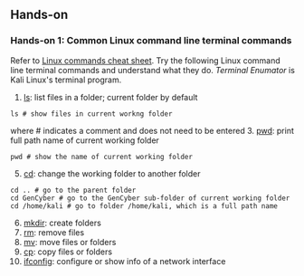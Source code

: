 ## Hands-on

### Hands-on 1: Common Linux command line terminal commands
Refer to <a href="https://linuxconfig.org/linux-commands-cheat-sheet">Linux commands cheat sheet</a>. Try the following Linux command line terminal commands and understand what they do. *Terminal Enumator* is Kali Linux's terminal program. 
1. <a href="https://man7.org/linux/man-pages/man1/ls.1.html">ls</a>: list files in a folder; current folder by default
```
ls # show files in current workng folder
```
where # indicates a comment and does not need to be entered
3. <a href="https://man7.org/linux/man-pages/man1/pwd.1.html">pwd</a>: print full path name of current working folder
```
pwd # show the name of current working folder 
```
5. <a href="https://man7.org/linux/man-pages/man1/cd.1p.html">cd</a>: change the working folder to another folder
```
cd .. # go to the parent folder
cd GenCyber # go to the GenCyber sub-folder of current working folder
cd /home/kali # go to folder /home/kali, which is a full path name
```
6. <a href="https://man7.org/linux/man-pages/man1/mkdir.1.html">mkdir</a>: create folders
7. <a href="https://man7.org/linux/man-pages/man1/rm.1.html">rm</a>: remove files
8. <a href="https://linux.die.net/man/1/mv">mv</a>: move files or folders
9. <a href="https://man7.org/linux/man-pages/man1/cp.1.html">cp</a>: copy files or folders
10. <a href="https://man7.org/linux/man-pages/man8/ifconfig.8.html">ifconfig</a>: configure or show info of a network interface
